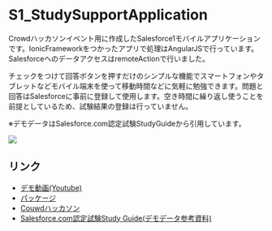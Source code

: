 S1_StudySupportApplication
==========================

Crowdハッカソンイベント用に作成したSalesforce1モバイルアプリケーションです。IonicFrameworkをつかったアプリで処理はAngularJSで行っています。SalesforceへのデータアクセスはremoteActionで行いました。  

チェックをつけて回答ボタンを押すだけのシンプルな機能でスマートフォンやタブレットなどモバイル端末を使って移動時間などに気軽に勉強できます。問題と回答はSalesforceに事前に登録して使用します。空き時間に繰り返し使うことを前提としているため、試験結果の登録は行っていません。  
  
※デモデータはSalesforce.com認定試験StudyGuideから引用しています。  
  
<img src="http://f.st-hatena.com/images/fotolife/t/tyoshikawa1106/20140531/20140531183857.png" />  
  
## リンク  
- <a href="http://youtu.be/rIBktyVYpS0">デモ動画(Youtube)</a>  
- <a href="https://login.salesforce.com/packaging/installPackage.apexp?p0=04ti0000000LHm9">パッケージ</a>  
- <a href="https://crowdworks.jp/public/jobs/98704">Couwdハッカソン</a>  
- <a href="http://www.salesforce.com/jp/services-training/education-services/cert/credentials.jsp">Salesforce.com認定試験Study Guide(デモデータ参考資料)</a>
